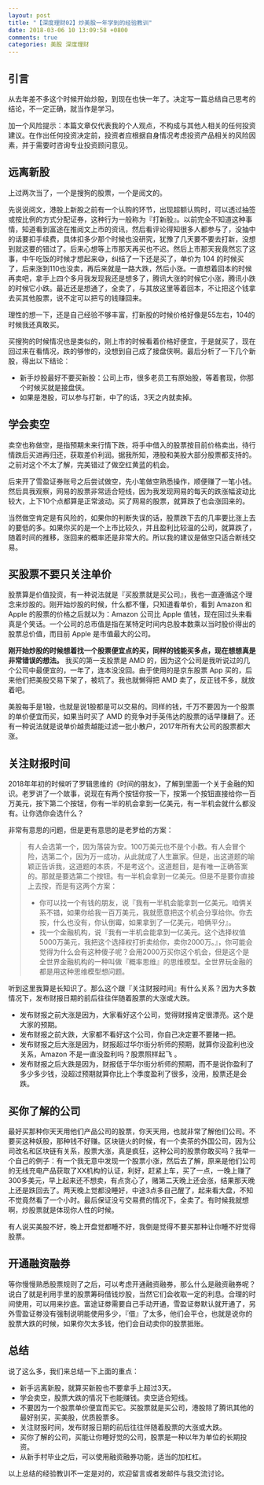 ```yaml
---
layout: post
title: "【深度理财02】炒美股一年学到的经验教训"
date: 2018-03-06 10 13:09:58 +0800
comments: true
categories: 美股 深度理财
---
```


## 引言

从去年差不多这个时候开始炒股，到现在也快一年了。决定写一篇总结自己思考的结论，不一定正确，就当作是学习。

加一个风险提示：本篇文章仅代表我的个人观点，不构成与其他人相关的任何投资建议。在作出任何投资决定前，投资者应根据自身情况考虑投资产品相关的风险因素，并于需要时咨询专业投资顾问意见。

## 远离新股

上过两次当了，一个是搜狗的股票，一个是阅文的。

先说说阅文，港股上新股之前有一个认购的环节，出现超额认购时，可以透过抽签或按比例的方式分配证券，这种行为一般称为『打新股』。以前完全不知道这种事情，知道看到富途在推阅文上市的资讯，然后看评论得知很多人都参与了，没抽中的话要扣手续费，具体扣多少那个时候也没研究，犹豫了几天要不要去打新，没想到就这要的错过了。后来心想等上市那天再买也不迟。然后上市那天我竟然忘了这事，中午吃饭的时候才想起来😅，纠结了一下还是买了，单价为 104 的时候买了，后来涨到110也没卖，再后来就是一路大跌，然后小涨。一直想着回本的时候再卖吧，拿手上四个多月我发现我还是想多了，腾讯大涨的时候它小涨，腾讯小跌的时候它小跌。最近还是想通了，全卖了，与其放这里等着回本，不让把这个钱拿去买其他股票，说不定可以把亏的钱赚回来。

<!--more-->

理性的想一下，还是自己经验不够丰富，打新股的时候价格好像是55左右，104的时候我还真敢买。

买搜狗的时候情况也是类似的，刚上市的时候看着价格好便宜，于是就买了，现在回过来在看情况，跌的够惨的，没想到自己成了接盘侠啊。最后分析了一下几个新股，得出以下结论：

- 新手炒股最好不要买新股：公司上市，很多老员工有原始股，等着套现，你那个时候买就是接盘侠。
- 如果是港股，可以参与打新，中了的话，3天之内就卖掉。

## 学会卖空

卖空也称做空，是指预期未来行情下跌，将手中借入的股票按目前价格卖出，待行情跌后买进再归还，获取差价利润。据我所知，港股和美股大部分股票都支持的。之前对这个不太了解，完美错过了做空红黄蓝的机会。

后来开了雪盈证券账号之后尝试做空，先小笔做空熟悉操作，顺便赚了一笔小钱。然后具我观察，网易的股票非常适合短线，因为我发现网易的每天的跌涨幅波动比较大，上下10个点都算是正常波动。买了网易的股票，就算跌了也会涨回来的。

当然做空肯定是有风险的，如果你的判断失误的话，股票跌下去的几率要比涨上去的要低的多。如果你买的是一个上市比较久，并且盈利比较温的公司，就算跌了，随着时间的推移，涨回来的概率还是非常大的。所以我的建议是做空只适合断线交易。

## 买股票不要只关注单价

股票算是价值投资，有一种说法就是『买股票就是买公司』，我也一直遵循这个理念来炒股的。刚开始炒股的时候，什么都不懂，只知道看单价，看到 Amazon 和 Apple 的股票的价格之后就以为：Amazon 公司比 Apple 值钱，现在回过头来看真是个笑话。一个公司的总市值是指在某特定时间内总股本数乘以当时股价得出的股票总价值，而目前 Apple 是市值最大的公司。

**刚开始炒股的时候想着找一个股票便宜点的买，同样的钱能买多点，现在想想真是非常错误的想法。** 我买的第一支股票是 AMD 的，因为这个公司是我听说过的几个公司中最便宜的，一年了，连本没没回。由于使用的是京东股票 App 买的，后来他们把美股交易下架了，被坑了。我也就懒得把 AMD 卖了，反正钱不多，就放着吧。

美股每手是1股，也就是说1股都是可以交易的。同样的钱，千万不要因为一个股票的单价便宜而买，如果当时买了 AMD 的竞争对手英伟达的股票的话早赚翻了。还有一种说法就是说单价越贵越能过滤一批小散户，2017年所有大公司的股票都大涨。

## 关注财报时间

2018年年初的时候听了罗辑思维的《时间的朋友》，了解到里面一个关于金融的知识。老罗讲了一个故事，说现在有两个按钮你按一下，按第一个按钮直接给你一百万美元，按下第二个按钮，你有一半的机会拿到一亿美元，有一半机会就什么都没有。让你选你会选什么？

非常有意思的问题，但是更有意思的是老罗给的方案：

> 有人会选第一个，因为落袋为安。100万美元也不是个小数。有人会冒个险，选第二个，因为万一成功，从此就成了人生赢家。但是，出这道题的喻颖正告诉我，这道题的本质，不是考这个。这道题目，是有唯一正确答案的。那就是要选第二个按钮。有一半机会拿到一亿美元。但是不是要你直接上去按，而是有这两个方案：
> - 你可以找一个有钱的朋友，说『我有一半机会能拿到一亿美元。咱俩关系不错，如果你给我一百万美元，我就愿意把这个机会分享给你。你去按，什么也没有，你认倒霉，如果拿到了一亿美元，咱俩平分』。
> - 找一个金融机构，说『我有一半机会能拿到一亿美元。这个选择权值5000万美元，我把这个选择权打折卖给你，卖你2000万。』，你可能会觉得为什么会有这种傻子呢？会用2000万买你这个机会，但是这个是全世界金融机构的一种叫做『概率思维』的思维模型。全世界玩金融的都是用这种思维模型想问题。

听到这里我算是长知识了。那么这个跟『关注财报时间』有什么关系？因为大多数情况下，发布财报日期的前后往往伴随着股票的大涨或大跌。

- 发布财报之前大涨是因为，大家看好这个公司，觉得财报肯定很漂亮。这个是大家的预期。
- 发布财报之前大跌，大家都不看好这个公司，你自己决定要不要赌一把。
- 发布财报之后大涨是因为，财报超过华尔街分析师的预期，就算你没盈利也没关系，Amazon 不是一直没盈利吗？股票照样起飞 。
- 发布财报之后大跌是因为，财报低于华尔街分析师的预期，而不是说你盈利了多少多少钱，没超过预期就算你比上个季度盈利了很多，没用，股票还是会跌。

## 买你了解的公司

最好买那种你天天用他们产品公司的股票，你天天用，也就非常了解他们公司。不要买这种妖股，那种钱不好赚。区块链火的时候，有一个卖茶的外国公司，因为公司改名和区块链有关系，股票大涨，真是疯狂，这种公司的股票你敢买吗？我举一个自己的例子：有一个我无意中发现一个股票小涨，然后去了解，原来是他们公司的无线充电产品获取了XX机构的认证，利好，赶紧上车，买了一点，一晚上赚了300多美元，早上起来还不想卖，有点贪心了，赌第二天晚上还会涨，结果那天晚上还是跌回去了。两天晚上觉都没睡好，中途3点多自己醒了，起来看大盘，不知不觉竟然看了一个小时。最后保证没亏交易费的情况下，全卖了。有时候我就想啊，炒股票就是体现你人性的时候。

有人说买美股不好，晚上开盘觉都睡不好，我倒是觉得不要买那种让你睡不好觉得股票。

## 开通融资融券

等你慢慢熟悉股票规则了之后，可以考虑开通融资融券，那么什么是融资融券呢？说白了就是利用手里的股票筹码借钱炒股，当然它们会收取一定的利息。合理的时间使用，可以用来抄底。富途证劵需要自己手动开通，雪盈证劵默认就开通了，另外雪盈证劵没有强制说明能使用多少，『借』了太多，他们会平仓，也就是说你的股票大跌的时候，如果你欠太多钱，他们会自动卖你的股票抵账。

## 总结

说了这么多，我们来总结一下上面的重点：

- 新手远离新股，就算买新股也不要拿手上超过3天。
- 学会卖空，股票大跌的情况下也能赚钱。卖空适合短线。
- 不要因为一个股票单价便宜而买它。买股票就是买公司，港股除了腾讯其他的最好别买，买美股，优质股票多。
- 关注财报时间，发布财报日期的前后往往伴随着股票的大涨或大跌。
- 买你了解的公司，买能让你睡好觉的公司，股票是一种以年为单位的长期投资。
- 从新手村毕业之后，可以使用融资融券功能，适当的加杠杠。

以上总结的经验教训不一定是对的，欢迎留言或者发邮件与我交流讨论。